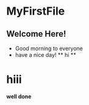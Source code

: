 # MyFirstFile
## Welcome Here!
* Good morning to everyone
* have a nice day!
** hi **
  
<h1> hiii</h1>

<strong>well done</strong>
